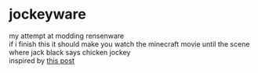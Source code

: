 <h1>jockeyware</h1>
<p>my attempt at modding rensenware<br>
if i finish this it should make you watch the minecraft movie until the scene where jack black says chicken jockey<br>
inspired by <a href="https://bsky.app/profile/boyfailure.dev/post/3lmindefssk2f">this post</a></p>
